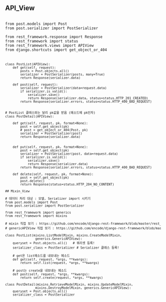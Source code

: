 ## API_View
<pre><code>
from post.models import Post
from post.serializer import PostSerializer

from rest_framework.response import Response
from rest_framework import status
from rest_framework.views import APIView
from django.shortcuts import get_object_or_404
<pre/><code/>

class PostList(APIView):
    def get(self, request):
        posts = Post.objects.all()
        serializer = PostSerializer(posts, many=True) 
        return Response(serializer.data) 

    def post(self, request):
        serializer = PostSerializer(data=request.data)
        if serializer.is_valid():  
            serializer.save()       
            return Response(serializer.data, status=status.HTTP_201_CREATED)
        return Response(serializer.errors, status=status.HTTP_400_BAD_REQUEST)


# PostList 클래스와는 달리 pk값을 받음 (메소드에 pk인자)
class PostDetail(APIView):

    def get(self, request, pk, format=None):
        post = self.get_object(pk)
        # post = get_object_or_404(Post, pk)
        serializer = PostSerializer(post)
        return Response(serializer.data)


    def put(self, request, pk, format=None):
        post = self.get_object(pk)
        serializer = PostSerializer(post, data=request.data)
        if serializer.is_valid():
            serializer.save()
            return Response(serializer.data)
        return Response(serializer.errors, status=status.HTTP_400_BAD_REQUEST)

    def delete(self, request, pk, format=None):
        post = self.get_object(pk)
        post.delete()
        return Response(status=status.HTTP_204_NO_CONTENT)

## Mixin_View
<pre>
# 데이터 처리 대상 : 모델, Serializer import 시키기
from post.models import Post
from post.serializer import PostSerializer

from rest_framework import generics
from rest_framework import mixins

# mixin 직접 보기 : https://github.com/encode/django-rest-framework/blob/master/rest_framework/mixins.py
# genericAPIView 직접 보기 : https://github.com/encode/django-rest-framework/blob/master/rest_framework/generics.py

class PostList(mixins.ListModelMixin, mixins.CreateModelMixin, 
                generics.GenericAPIView):
    queryset = Post.objects.all()   # 쿼리셋 등록!
    serializer_class = PostSerializer # Serializer 클래스 등록!

    # get은 list메소드를 내보내는 메소드
    def get(self, request, *args, **kwargs):
        return self.list(request, *args, **kwargs)

    # post는 create을 내보내는 메소드
    def post(self, request, *args, **kwargs):
        return self.create(request, *args, **kwargs)

class PostDetail(mixins.RetrieveModelMixin, mixins.UpdateModelMixin, 
                mixins.DestroyModelMixin, generics.GenericAPIView):
    queryset = Post.objects.all()
    serializer_class = PostSerializer
<pre/>
